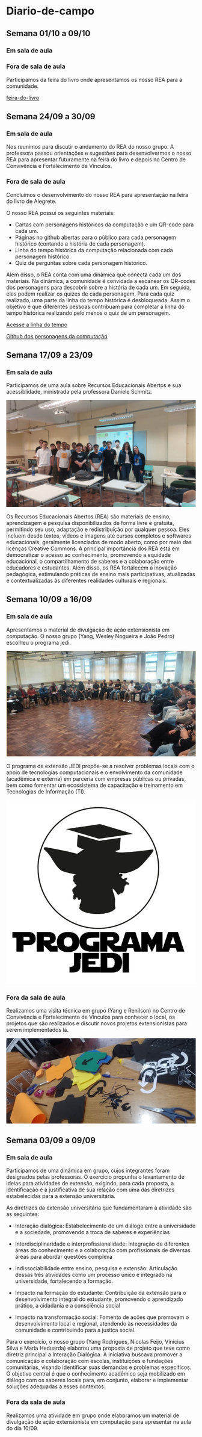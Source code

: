 # Diario-de-campo

## Semana 01/10 a 09/10

### Em sala de aula

### Fora de sala de aula

Participamos da feira do livro onde apresentamos os nosso REA para a comunidade.

[feira-do-livro](20251001_104316.jpg)

## Semana 24/09 a 30/09

### Em sala de aula

Nos reunimos para discutir o andamento do REA do nosso grupo. A professora passou orientações e sugestões para desenvolvermos o nosso REA para apresentar futuramente na feira do livro e depois no Centro de Convivência e Fortalecimento de Vínculos.

### Fora de sala de aula

Concluímos o desenvolvimento do nosso REA para apresentação na feira do livro de Alegrete.

O nosso REA possui os seguintes materiais:
- Cartas com personagens históricos da computação e um QR-code para cada um.
- Páginas no github abertas para o público para cada personagem histórico (contando a história de cada personagem).
- Linha do tempo histórica da computação relacionada com cada personagem histórico.
- Quiz de perguntas sobre cada personagem histórico.

Além disso, o REA conta com uma dinâmica que conecta cada um dos materiais.
Na dinâmica, a comunidade é convidada a escanear os QR-codes dos personagens para descobrir sobre a história de cada um. Em seguida, eles podem realizar os quizes de cada personagem. Para cada quiz realizado, uma parte da linha do tempo histórica é desbloqueada. Assim o objetivo é que diferentes pessoas contribuam para completar a linha do tempo histórica realizando pelo menos o quiz de um personagem.

[Acesse a linha do tempo](https://miro.com/welcomeonboard/cEgzOUQxZDNvcmZPWTRBUnRBS0pJUFlzMytVODNJNlZyeThUaTdoaUZldERtK3BXbFM2UE5nc2NlNmk1cjkwU0thVGt5clUyaFZuYVpLeFh6Ny9Hc2xSZDJFd1QrNDNvWkZ4ZWgreXpXMzJhRG9pTW5YeUM2Y0NRWVhvdjdHTTJ0R2lncW1vRmFBVnlLcVJzTmdFdlNRPT0hdjE=?share_link_id=643703402887)

[Github dos personagens da computação](https://github.com/Y4ngfr/personalidades)




## Semana 17/09 a 23/09

### Em sala de aula

Participamos de uma aula sobre Recursos Educacionais Abertos e sua acessiblidade, ministrada pela professora Daniele Schmitz.

![aula-REA](alua_REA.jpeg)

Os Recursos Educacionais Abertos (REA) são materiais de ensino, aprendizagem e pesquisa disponibilizados de forma livre e gratuita, permitindo seu uso, adaptação e redistribuição por qualquer pessoa. Eles incluem desde textos, vídeos e imagens até cursos completos e softwares educacionais, geralmente licenciados de modo aberto, como por meio das licenças Creative Commons. A principal importância dos REA está em democratizar o acesso ao conhecimento, promovendo a equidade educacional, o compartilhamento de saberes e a colaboração entre educadores e estudantes. Além disso, os REA fortalecem a inovação pedagógica, estimulando práticas de ensino mais participativas, atualizadas e contextualizadas às diferentes realidades culturais e regionais.

## Semana 10/09 a 16/09

### Em sala de aula

Apresentamos o material de divulgação de ação extensionista em computação. O nosso grupo (Yang, Wesley Nogueira e João Pedro) escolheu o programa jedi.

![Aula_10/09](aula_extensionista_.jpg)

O programa de extensão JEDI propõe-se a resolver problemas locais com o apoio de tecnologias computacionais e o envolvimento da comunidade (acadêmica e externa) em parceria com empresas públicas ou privadas, bem como fomentar um ecossistema de capacitação e treinamento em Tecnologias de Informação (TI).

![Programa Jedi](programa-jedi.png)

### Fora da sala de aula

Realizamos uma visita técnica em grupo (Yang e Renilson) no Centro de Convivência e Fortalecimento de Vínculos para conhecer o local, os projetos que são realizados e discutir novos projetos extensionistas para serem implementados lá.

![Visita Tecnica](visita_tecnica.png)

## Semana 03/09 a 09/09

### Em sala de aula

Participamos de uma dinâmica em grupo, cujos integrantes foram designados pelas professoras. O exercício propunha o levantamento de ideias para atividades de extensão, exigindo, para cada proposta, a identificação e a justificativa de sua relação com uma das diretrizes estabelecidas para a extensão universitária.

As diretrizes da extensão universitária que fundamentaram a atividade são as seguintes:

- Interação dialógica: Estabelecimento de um diálogo entre a universidade e a sociedade, promovendo a troca de saberes e experiências

- Interdisciplinaridade e interprofissionalidade: Integração de diferentes áreas do conhecimento e a colaboração com profissionais de diversas áreas para abordar questões complexa

- Indissociabilidade entre ensino, pesquisa e extensão: Articulação dessas três atividades como um processo único e integrado na universidade, fortalecendo a formação. 

- Impacto na formação do estudante: Contribuição da extensão para o desenvolvimento integral do estudante, promovendo o aprendizado prático, a cidadania e a consciência social

- Impacto na transformação social: Fomento de ações que promovam o desenvolvimento local e regional, atendendo às necessidades da comunidade e contribuindo para a justiça social.

Para o exercício, o nosso grupo (Yang Rodrigues, Nicolas Feijo, Vinicius Silva e Maria Heduarda) elaborou uma proposta de projeto que teve como diretriz principal a Interação Dialógica. A iniciativa buscava promover a comunicação e colaboração com escolas, instituições e fundações comunitárias, visando identificar suas demandas e problemas específicos. O objetivo central é que o conhecimento acadêmico seja mobilizado em diálogo com os saberes locais para, em conjunto, elaborar e implementar soluções adequadas a esses contextos.

### Fora da sala de aula

Realizamos uma atividade em grupo onde elaboramos um material de divulgação de ação extensionista em computação para apresentar na aula do dia 10/09.
